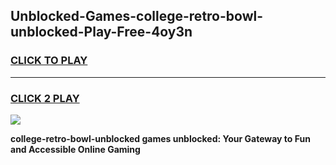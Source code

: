 
## Unblocked-Games-college-retro-bowl-unblocked-Play-Free-4oy3n
<h3>
<a href="https://premium76.site?title=college-retro-bowl-unblocked&ref=22A">CLICK TO PLAY</a></h3>
<hr>

<h3>
<a href="https://premium76.site?title=college-retro-bowl-unblocked&ref=22A">CLICK 2 PLAY</a>
  
</h3>

<a href="https://premium76.site?title=college-retro-bowl-unblocked&ref=22A"><img src="https://clearcache.store/games.png"></a>


**college-retro-bowl-unblocked games unblocked: Your Gateway to Fun and Accessible Online Gaming**
